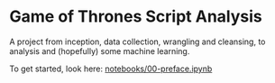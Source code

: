 # Game of Thrones Script Analysis

A project from inception, data collection, wrangling and cleansing, to analysis and (hopefully) some machine learning.

To get started, look here: [notebooks/00-preface.ipynb](notebooks/00-preface.ipynb)
